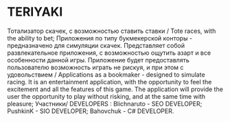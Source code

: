 # TERIYAKI
Тотализатор скачек, с возможностью ставить ставки / Tote races, with the ability to bet;
Приложения по типу букмекерской конторы - предназначено для симуляции скачек.
Представляет собой развлекательное приложения, с возможностью ощутить азарт и все особенности данной игры. Приложение будет предоставлять пользователю возможность играть не рискуя, и при этом с удовольствием / Applications as a bookmaker - designed to simulate racing.
It is an entertainment application, with the opportunity to feel the excitement and all the features of this game. The application will provide the user the opportunity to play without risking, and at the same time with pleasure;
Участники/ DEVELOPERS :
Blichnaruto - SEO DEVELOPER;
PushkinK - SIO DEVELOPER;
Bahovchuk - C# DEVELOPER.
